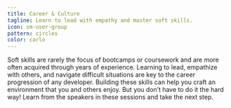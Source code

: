 ```yaml
---
title: Career & Culture
tagline: Learn to lead with empathy and master soft skills.
icon: sm-user-group
pattern: circles
color: carlo
---
```


Soft skills are rarely the focus of bootcamps or coursework and are more often acquired through years of experience. Learning to lead, empathize with others, and navigate difficult situations are key to the career progression of any developer. Building these skills can help you craft an environment that you and others enjoy. But you don’t have to do it the hard way! Learn from the speakers in these sessions and take the next step.
